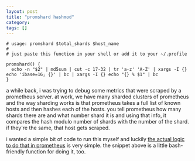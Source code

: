 ```yaml
---
layout: post
title: "promshard hashmod"
category:
tags: []
---
```


```shell
# usage: promshard $total_shards $host_name
#
# just paste this function in your shell or add it to your ~/.profile

promshard() {
  echo -n "$2" | md5sum | cut -c 17-32 | tr 'a-z' 'A-Z' | xargs -I {} echo 'ibase=16; {}' | bc | xargs -I {} echo "{} % $1" | bc
}
```

a while back, i was trying to debug some metrics that were scraped by a prometheus server. at work, we have many sharded clusters of prometheus and the way sharding works is that prometheus takes a full list of known hosts and then hashes each of the hosts. you tell prometheus how many shards there are and what number shard it is and using that info, it compares the hash modulo number of shards with the number of the shard. if they're the same, that host gets scraped.

i wanted a simple bit of code to run this myself and luckily [the actual logic to do that in prometheus](https://github.com/prometheus/prometheus/blob/6f7a0210e71847bd61590e974ebb6885868a6a53/model/relabel/relabel.go#L271-L275) is very simple. the snippet above is a little bash-friendly function for doing it, too.
